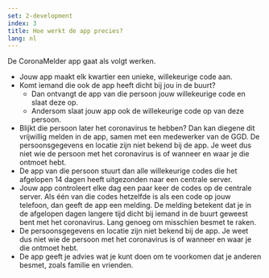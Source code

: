 ```yaml
---
set: 2-development
index: 3
title: Hoe werkt de app precies?
lang: nl
---
```


De CoronaMelder app gaat als volgt werken.

- Jouw app maakt elk kwartier een unieke, willekeurige code aan.
- Komt iemand die ook de app heeft dicht bij jou in de buurt? 
    - Dan ontvangt de app van die persoon jouw willekeurige code en slaat deze op. 
    - Andersom slaat jouw app ook de willekeurige code op van deze persoon. 
- Blijkt die persoon later het coronavirus te hebben? Dan kan diegene dit vrijwillig melden in de app, 
samen met een medewerker van de GGD. De persoonsgegevens en locatie zijn niet bekend bij de app. Je weet dus niet wie de persoon met het coronavirus is of wanneer en waar je die ontmoet hebt.
- De app van die persoon stuurt dan alle willekeurige codes die het afgelopen 14 dagen heeft uitgezonden naar een centrale server.
- Jouw app controleert elke dag een paar keer de codes op de centrale server. Als één van die codes hetzelfde is als een code op jouw telefoon, dan geeft de app een melding. De melding betekent dat je in de afgelopen dagen langere tijd dicht bij iemand in de buurt geweest bent met het coronavirus. Lang genoeg om misschien besmet te raken. 
- De persoonsgegevens en locatie zijn niet bekend bij de app. Je weet dus niet wie de persoon met het coronavirus is of wanneer en waar je die ontmoet hebt.
- De app geeft je advies wat je kunt doen om te voorkomen dat je anderen besmet, zoals familie en vrienden.

